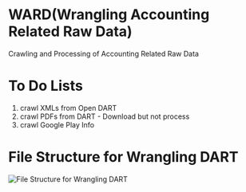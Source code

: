 # WARD(Wrangling Accounting Related Raw Data)

Crawling and Processing of Accounting Related Raw Data

# To Do Lists

1. crawl XMLs from Open DART
2. crawl PDFs from DART - Download but not process
3. crawl Google Play Info

# File Structure for Wrangling DART
![File Structure for Wrangling DART](https://github.com/blu2ego/ward/blob/master/images/file_structure.png "File Structure for Wrangling DART")
